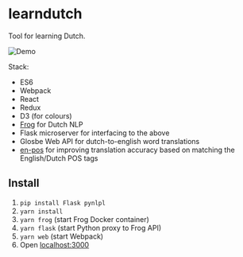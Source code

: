 learndutch
==========

Tool for learning Dutch.

![Demo](https://i.imgur.com/BrTaJtg.gifv)

Stack:
 - ES6
 - Webpack
 - React
 - Redux
 - D3 (for colours)
 - [Frog](http://languagemachines.github.io/frog/) for Dutch NLP
 - Flask microserver for interfacing to the above
 - Glosbe Web API for dutch-to-english word translations
 - [en-pos](https://github.com/finnlp/en-pos) for improving translation accuracy based on matching the English/Dutch POS tags

## Install
 1. `pip install Flask pynlpl`
 2. `yarn install`
 3. `yarn frog` (start Frog Docker container)
 4. `yarn flask` (start Python proxy to Frog API)
 2. `yarn web` (start Webpack) 
 2. Open [localhost:3000](http://localhost:3000)